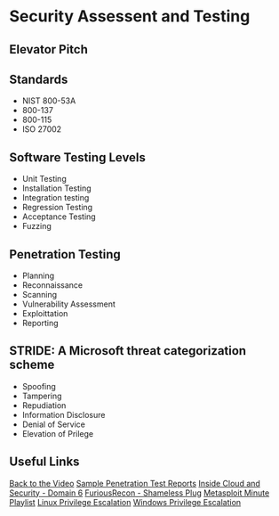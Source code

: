 # Security Assessent and Testing

## Elevator Pitch


## Standards
- NIST 800-53A
- 800-137
- 800-115
- ISO 27002

## Software Testing Levels
- Unit Testing
- Installation Testing
- Integration testing
- Regression Testing
- Acceptance Testing
- Fuzzing

## Penetration Testing 
- Planning
- Reconnaissance
- Scanning
- Vulnerability Assessment
- Exploittation
- Reporting


## STRIDE: A Microsoft threat categorization scheme
- Spoofing
- Tampering
- Repudiation
- Information Disclosure
- Denial of Service
- Elevation of Prilege

## Useful Links

[Back to the Video]()
[Sample Penetration Test Reports]()
[Inside Cloud and Security - Domain 6](https://www.youtube.com/watch?v=mBtoq_ruGtI)
[FuriousRecon - Shameless Plug]()
[Metasploit Minute Playlist]()
[Linux Privilege Escalation](https://blog.g0tmi1k.com/2011/08/basic-linux-privilege-escalation/)
[Windows Privilege Escalation](https://sushant747.gitbooks.io/total-oscp-guide/content/privilege_escalation_windows.html)
